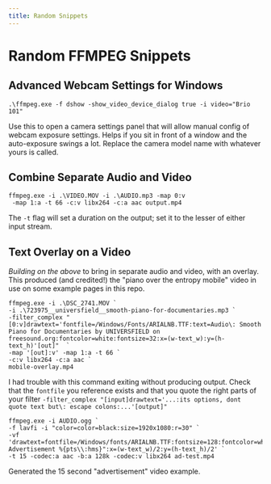 ```yaml
---
title: Random Snippets
---
```


# Random FFMPEG Snippets

## Advanced Webcam Settings for Windows

```
.\ffmpeg.exe -f dshow -show_video_device_dialog true -i video="Brio 101"
```

Use this to open a camera settings panel that will allow manual config of webcam
exposure settings. Helps if you sit in front of a window and the auto-exposure
swings a lot. Replace the camera model name with whatever yours is called.

## Combine Separate Audio and Video

```
ffmpeg.exe -i .\VIDEO.MOV -i .\AUDIO.mp3 -map 0:v
 -map 1:a -t 66 -c:v libx264 -c:a aac output.mp4
```

The `-t` flag will set a duration on the output; set it to the lesser of either
input stream.

## Text Overlay on a Video

_Building on the above_ to bring in separate audio and video, with an overlay. This
produced (and credited!) the "piano over the entropy mobile" video in use on some
example pages in this repo.

```
ffmpeg.exe -i .\DSC_2741.MOV `
-i .\723975__universfield__smooth-piano-for-documentaries.mp3 `
-filter_complex "[0:v]drawtext='fontfile=/Windows/Fonts/ARIALNB.TTF:text=Audio\: Smooth Piano for Documentaries by UNIVERSFIELD on freesound.org:fontcolor=white:fontsize=32:x=(w-text_w):y=(h-text_h)'[out]"  `
-map '[out]:v' -map 1:a -t 66 `
-c:v libx264 -c:a aac `
mobile-overlay.mp4
```

I had trouble with this command exiting without producing output. Check that the
`fontfile` you reference exists and that you quote the right parts of your filter
`-filter_complex "[input]drawtext='...:its options, dont quote text but\: escape colons:...'[output]"`

```
ffmpeg.exe -i AUDIO.ogg `
-f lavfi -i "color=color=black:size=1920x1080:r=30" `
-vf 'drawtext=fontfile=/Windows/fonts/ARIALNB.TTF:fontsize=128:fontcolor=white:text="Test Advertisement %{pts\\:hms}":x=(w-text_w)/2:y=(h-text_h)/2' `
-t 15 -codec:a aac -b:a 128k -codec:v libx264 ad-test.mp4
```

Generated the 15 second "advertisement" video example.
